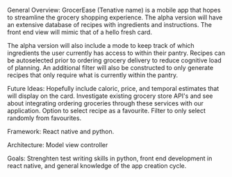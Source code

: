 General Overview:
  GrocerEase (Tenative name) is a mobile app that hopes to streamline the grocery shopping experience. 
  The alpha version will have an extensive database of recipes with ingredients and instructions. 
  The front end view will mimic that of a hello fresh card.
  
  The alpha version will also include a mode to keep track of which ingredients the user currently has access to within their pantry.
  Recipes can be autoselected prior to ordering grocery delivery to reduce cognitive load of planning.
  An additional filter will also be constructed to only generate recipes that only require what is currently within the pantry.

Future Ideas:
  Hopefully include caloric, price, and temporal estimates that will display on the card. 
  Investigate existing grocery store API's and see about integrating ordering groceries through these services with our application.
  Option to select recipe as a favourite. Filter to only select randomly from favourites.

Framework: 
  React native and python.

Architecture: 
  Model view controller

Goals: 
   Strenghten test writing skills in python, front end development in react native, and general knowledge of the app creation cycle.

